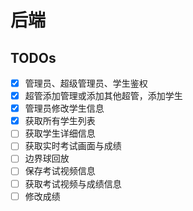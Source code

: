 # 后端

## TODOs

- [x] 管理员、超级管理员、学生鉴权
- [x] 超管添加管理或添加其他超管，添加学生
- [x] 管理员修改学生信息
- [x] 获取所有学生列表
- [ ] 获取学生详细信息
- [ ] 获取实时考试画面与成绩
- [ ] 边界球回放
- [ ] 保存考试视频信息
- [ ] 获取考试视频与成绩信息
- [ ] 修改成绩
